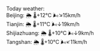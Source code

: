 Today weather:  
Beijing: 🌦 🌡️+12°C 🌬️↘15km/h  
Tianjin: 🌦 🌡️+11°C 🌬️↓19km/h  
Shijiazhuang: 🌦 🌡️+10°C 🌬️↓9km/h  
Tangshan: 🌦 🌡️+10°C 🌬️↙11km/h  

